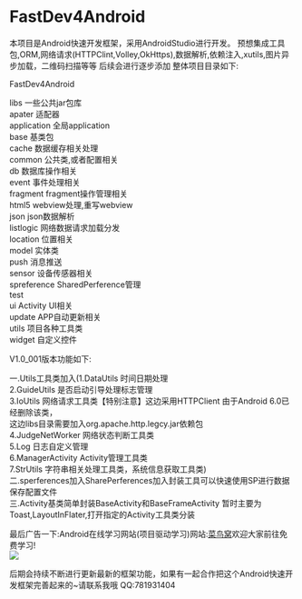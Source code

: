 # FastDev4Android
本项目是Android快速开发框架，采用AndroidStudio进行开发。 
预想集成工具包,ORM,网络请求(HTTPClint,Volley,OkHttps),数据解析,依赖注入,xutils,图片异步加载，二维码扫描等等
后续会进行逐步添加
整体项目目录如下:
<p>FastDev4Android</p>
libs	一些公共jar包库<br/>
apater        	适配器<br/>
application   	全局application<br/>
base          	基类包<br/>
cache         	数据缓存相关处理<br/>
common        	公共类,或者配置相关<br/>
db            	数据库操作相关<br/>
event         	事件处理相关<br/>
fragment      	fragment操作管理相关<br/>
html5         	webview处理,重写webview<br/>
json          	json数据解析<br/>
listlogic     	网络数据请求加载分发<br/>
location      	位置相关<br/>
model         	实体类<br/>
push          	消息推送<br/>
sensor        	设备传感器相关<br/>
spreference   	SharedPerference管理<br/>
test          	<br/>
ui            	Activity UI相关<br/>
update        	APP自动更新相关<br/>
utils         	项目各种工具类<br/>
widget        	自定义控件<br/>
<p>V1.0_001版本功能如下:</p>
一.Utils工具类加入(1.DataUtils 时间日期处理<br/>
2.GuideUtils 是否启动引导处理标志管理<br/>
3.IoUtils 网络请求工具类【特别注意】这边采用HTTPClient 由于Android 6.0已经删除该类，<br/>
  这边libs目录需要加入org.apache.http.legcy.jar依赖包<br/>
 4.JudgeNetWorker 网络状态判断工具类<br/>
5.Log 日志自定义管理<br/>
6.ManagerActivity Activity管理工具类<br/>
7.StrUtils 字符串相关处理工具类，系统信息获取工具类)<br/>
二.sperferences加入SharePerferences加入封装工具可以快速使用SP进行数据保存配置文件<br/>
三.Activity基类简单封装BaseActivity和BaseFrameActivity 暂时主要为Toast,LayoutInFlater,打开指定的Activity工具类分装<br/>

最后广告一下:Android在线学习网站(项目驱动学习)网站:<a href="http://www.cniao5.com/">菜鸟窝</a>欢迎大家前往免费学习!<br>
<img src="http://img2.xxh.cc:8080/images/mall/yaya.png"  href="http://www.cniao5.com/"/>


后期会持续不断进行更新最新的框架功能，如果有一起合作把这个Android快速开发框架完善起来的~请联系我哦
QQ:781931404
              
